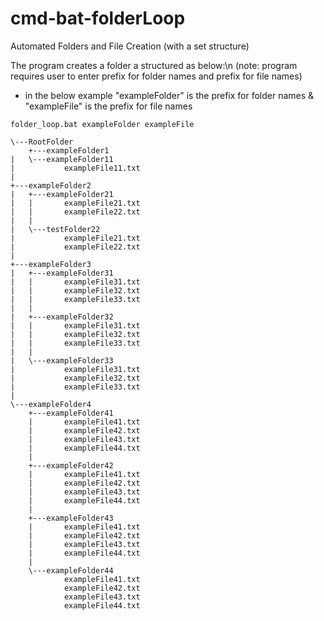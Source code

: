 # cmd-bat-folderLoop
Automated Folders and File Creation (with a set structure)

The program creates a folder a structured as below:\n
(note: program requires user to enter prefix for folder names and prefix for file names)
* in the below example "exampleFolder" is the prefix for folder names & "exampleFile" is the prefix for file names
```
folder_loop.bat exampleFolder exampleFile

\---RootFolder
    +---exampleFolder1
|   \---exampleFolder11
|           exampleFile11.txt
|
+---exampleFolder2
|   +---exampleFolder21
|   |       exampleFile21.txt
|   |       exampleFile22.txt
|   |
|   \---testFolder22
|           exampleFile21.txt
|           exampleFile22.txt
|
+---exampleFolder3
|   +---exampleFolder31
|   |       exampleFile31.txt
|   |       exampleFile32.txt
|   |       exampleFile33.txt
|   |
|   +---exampleFolder32
|   |       exampleFile31.txt
|   |       exampleFile32.txt
|   |       exampleFile33.txt
|   |
|   \---exampleFolder33
|           exampleFile31.txt
|           exampleFile32.txt
|           exampleFile33.txt
|
\---exampleFolder4
    +---exampleFolder41
    |       exampleFile41.txt
    |       exampleFile42.txt
    |       exampleFile43.txt
    |       exampleFile44.txt
    |
    +---exampleFolder42
    |       exampleFile41.txt
    |       exampleFile42.txt
    |       exampleFile43.txt
    |       exampleFile44.txt
    |
    +---exampleFolder43
    |       exampleFile41.txt
    |       exampleFile42.txt
    |       exampleFile43.txt
    |       exampleFile44.txt
    |
    \---exampleFolder44
            exampleFile41.txt
            exampleFile42.txt
            exampleFile43.txt
            exampleFile44.txt
```

